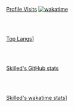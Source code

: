 [Profile Visits](https://komarev.com/ghpvc/?username=skilled5041&style=flat-square)
[![wakatime](https://wakatime.com/badge/user/be2358cd-51a4-431f-8c47-ffc2cffd8729.svg)](https://wakatime.com/@be2358cd-51a4-431f-8c47-ffc2cffd8729)

<br>
<br>

[Top Langs](https://github-readme-stats-zeta-rosy.vercel.app/api/top-langs/?username=skilled5041&layout=compact&exclude_repo=github-readme-stats&langs_count=99)]

<br>
<br>

[Skilled's GitHub stats](https://github-readme-stats-zeta-rosy.vercel.app/api?username=skilled5041&show_icons=true&include_all_commits=true)

<br>
<br>

[Skilled's wakatime stats](https://github-readme-stats-zeta-rosy.vercel.app/api/wakatime?username=skilled5041&layout=compact)]
